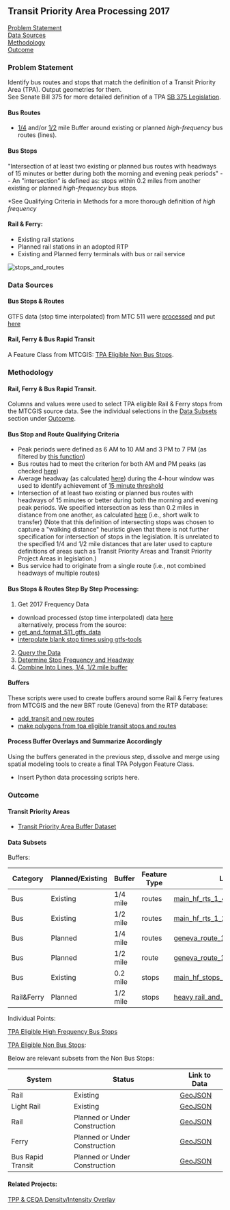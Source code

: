 ## Transit Priority Area Processing 2017

[Problem Statement](#problem-statement)   
[Data Sources](#data-sources)   
[Methodology](#methodology)   
[Outcome](#outcome)   

### Problem Statement  

Identify bus routes and stops that match the definition of a Transit Priority Area (TPA).  Output geometries for them.  
See Senate Bill 375 for more detailed definition of a TPA [SB 375 Legislation](http://leginfo.legislature.ca.gov/faces/billNavClient.xhtml?bill_id=200720080SB375).
 
#### Bus Routes
-  [1/4](http://www.leginfo.ca.gov/pub/11-12/bill/asm/ab_0901-0950/ab_904_bill_20120612_amended_sen_v94.html) and/or [1/2](http://leginfo.legislature.ca.gov/faces/billCompareClient.xhtml?bill_id=201320140SB743) mile Buffer around existing or planned *high-frequency* bus routes (lines).

#### Bus Stops
"Intersection of at least two existing or planned bus routes with headways of 15 minutes or better during both the morning and evening peak periods" -- An "intersection" is defined as: stops within 0.2 miles from another existing or planned *high-frequency* bus stops. 

*See Qualifying Criteria in Methods for a more thorough definition of *high frequency*

#### Rail & Ferry:   
-  Existing rail stations
-  Planned rail stations in an adopted RTP
-  Existing and Planned ferry terminals with bus or rail service   

![stops_and_routes](http://www.fehrandpeers.com/wp-content/uploads/2016/01/SB743-transit-asset_REV-01.png)  

### Data Sources   

#### Bus Stops & Routes
GTFS data (stop time interpolated) from MTC 511 were [processed](https://github.com/MetropolitanTransportationCommission/RegionalTransitDatabase/blob/8a2ce450af213707bbc6d61dbd035363b40f058c/python/preprocess_gtfs_folders.py) and put [here](https://mtcdrive.box.com/s/41tfjd14hazu1x3qe53lt19u7fbiqdjk)      

#### Rail, Ferry & Bus Rapid Transit

A Feature Class from MTCGIS: [TPA Eligible Non Bus Stops](http://mtc.maps.arcgis.com/home/item.html?id=f998f0940316431b99ab5e4ca826133f).

### Methodology   

#### Rail, Ferry & Bus Rapid Transit.  

Columns and values were used to select TPA eligible Rail & Ferry stops from the MTCGIS source data.  See the individual selections in the [Data Subsets](#data-subsets) section under [Outcome](#outcome).   

#### Bus Stop and Route Qualifying Criteria
-  Peak periods were defined as 6 AM to 10 AM and 3 PM to 7 PM (as filtered by [this function](https://github.com/MetropolitanTransportationCommission/RegionalTransitDatabase/blob/9c370d72e9fa0d788fedf33d1cbec5a844e96c19/R/r511.R#L352-L379)) 
-  Bus routes had to meet the criterion for both AM and PM peaks (as checked [here](https://github.com/MetropolitanTransportationCommission/RegionalTransitDatabase/blob/9c370d72e9fa0d788fedf33d1cbec5a844e96c19/R/priority_routes/identify_bus_tpas_and_output_geometries.R#L137-L143)) 
-  Average headway (as calculated [here](https://github.com/MetropolitanTransportationCommission/RegionalTransitDatabase/blob/9c370d72e9fa0d788fedf33d1cbec5a844e96c19/R/r511.R#L144-L159)) during the 4-hour window was used to identify achievement of [15 minute threshold](https://github.com/BayAreaMetro/RegionalTransitDatabase/blob/51aa706e3d422888cf7180c330399d3ab295c55f/R/priority_routes/identify_bus_tpas_and_output_geometries.R#L65-L66)  
-  Intersection of at least two existing or planned bus routes with headways of 15 minutes or better during both the morning and evening peak periods. We specified intersection as less than 0.2 miles in distance from one another, as calculated [here](https://github.com/MetropolitanTransportationCommission/RegionalTransitDatabase/blob/9c370d72e9fa0d788fedf33d1cbec5a844e96c19/R/priority_routes/identify_bus_tpas_and_output_geometries.R#L198-L200) (i.e., short walk to transfer) (Note that this definition of intersecting stops was chosen to capture a "walking distance" heuristic given that there is not further specification for intersection of stops in the legislation. It is unrelated to the specified 1/4 and 1/2 mile distances that are later used to capture definitions of areas such as Transit Priority Areas and Transit Priority Project Areas in legislation.)  
-  Bus service had to originate from a single route (i.e., not combined headways of multiple routes)  

#### Bus Stops & Routes Step By Step Processing:  
1. Get 2017 Frequency Data
-  download processed (stop time interpolated) data [here](https://mtcdrive.box.com/s/41tfjd14hazu1x3qe53lt19u7fbiqdjk)      
alternatively, process from the source:  
-  [get_and_format_511_gtfs_data](https://github.com/MetropolitanTransportationCommission/RegionalTransitDatabase/blob/master/python/get_and_format_511_for_sql.py)
-  [interpolate blank stop times using gtfs-tools](https://github.com/MetropolitanTransportationCommission/RegionalTransitDatabase/blob/8a2ce450af213707bbc6d61dbd035363b40f058c/python/preprocess_gtfs_folders.py)
2. [Query the Data](https://github.com/MetropolitanTransportationCommission/RegionalTransitDatabase/blob/0435639579044ba099a1f516bb1a896d6bc00ad0/R/priority_routes/identify_bus_tpas_and_output_geometries.R#L54)      
3. [Determine Stop Frequency and Headway](https://github.com/MetropolitanTransportationCommission/RegionalTransitDatabase/blob/0435639579044ba099a1f516bb1a896d6bc00ad0/R/priority_routes/identify_bus_tpas_and_output_geometries.R#L55-L81)  
4. [Combine Into Lines, 1/4, 1/2 mile buffer](https://github.com/MetropolitanTransportationCommission/RegionalTransitDatabase/blob/0435639579044ba099a1f516bb1a896d6bc00ad0/R/priority_routes/identify_bus_tpas_and_output_geometries.R#L156-L191)   

#### Buffers    

These scripts were used to create buffers around some Rail & Ferry features from MTCGIS and the new BRT route (Geneva) from the RTP database:

-  [add_transit and new routes](https://github.com/MetropolitanTransportationCommission/RegionalTransitDatabase/blob/a7cf88601fc73c0eca69aa6b24f2be1a9be3f04a/R/examples/add_transit_stops_new_routes_then_buffer.R)
-  [make polygons from tpa eligible transit stops and routes](https://github.com/MetropolitanTransportationCommission/RegionalTransitDatabase/blob/a7cf88601fc73c0eca69aa6b24f2be1a9be3f04a/python/make_tpa_polygons.py)

#### Process Buffer Overlays and Summarize Accordingly  
Using the buffers generated in the previous step, dissolve and merge using spatial modeling tools to create a final TPA Polygon Feature Class.  

- Insert Python data processing scripts here.

### Outcome   

#### Transit Priority Areas  

- [Transit Priority Area Buffer Dataset](http://mtc.maps.arcgis.com/home/item.html?id=67cd7a362d364e0190a9566279c61ae4)

#### Data Subsets  

Buffers:  

Category|Planned/Existing|Buffer|Feature Type|Link to Data
-----|------|--------|-----|----
Bus|Existing|1/4 mile|routes|[main_hf_rts_1_4_ml_buf](http://mtc.maps.arcgis.com/home/item.html?id=dc818c03e86243ec8cf85b8995caab4d)
Bus|Existing|1/2 mile|routes|[main_hf_rts_1_2_ml_buf](http://mtc.maps.arcgis.com/home/item.html?id=303f6c62df4842af8459d2cab86b80fe)
Bus|Planned|1/4 mile|routes|[geneva_route_1_4_mile](http://mtc.maps.arcgis.com/home/item.html?id=c076e3dd52b1422bbf2ea122bbd280f3)
Bus|Planned|1/2 mile|route|[geneva_route_1_2_mile](http://www.arcgis.com/home/item.html?id=1e65df8b816c4dd2b41c811dcbdd540c)
Bus|Existing|0.2 mile|stops|[main_hf_stops_with_hf_neighbors_buffer](http://mtc.maps.arcgis.com/home/tem.html?id=a239938913e24c618bea07b6f5f34d52)
Rail&Ferry|Planned|1/2 mile|stops|[heavy rail_and_ferry_1_2_mile_buffer](http://mtc.maps.arcgis.com/home/item.html?id=1bbb5e24e8b048f6b291784920eaf61c)

Individual Points: 

[TPA Eligible High Frequency Bus Stops](http://mtc.maps.arcgis.com/home/item.html?id=1937588fdce446559a5a6de9af3f1900)  

[TPA Eligible Non Bus Stops](http://mtc.maps.arcgis.com/home/item.html?id=f998f0940316431b99ab5e4ca826133f):   

Below are relevant subsets from the Non Bus Stops:  

System|Status|Link to Data
------|-------|----
Rail|Existing|[GeoJSON](https://services3.arcgis.com/i2dkYWmb4wHvYPda/arcgis/rest/services/TPA_Non_Bus_Eligible_Stops_2017/FeatureServer/0/query?where=system+%3D+%27Rail%27+AND+status%3D%27Existing%27&objectIds=&time=&geometry=&geometryType=esriGeometryEnvelope&inSR=&spatialRel=esriSpatialRelIntersects&resultType=none&distance=0.0&units=esriSRUnit_Meter&returnGeodetic=false&outFields=&returnGeometry=true&multipatchOption=xyFootprint&maxAllowableOffset=&geometryPrecision=&outSR=&returnIdsOnly=false&returnCountOnly=false&returnExtentOnly=false&returnDistinctValues=false&orderByFields=&groupByFieldsForStatistics=&outStatistics=&resultOffset=&resultRecordCount=&returnZ=false&returnM=false&quantizationParameters=&sqlFormat=none&f=pgeojson&token=)
Light Rail|Existing|[GeoJSON](https://services3.arcgis.com/i2dkYWmb4wHvYPda/arcgis/rest/services/TPA_Non_Bus_Eligible_Stops_2017/FeatureServer/0/query?where=system+%3D+%27Light+Rail%27+AND+status%3D%27Existing%27&objectIds=&time=&geometry=&geometryType=esriGeometryEnvelope&inSR=&spatialRel=esriSpatialRelIntersects&resultType=none&distance=0.0&units=esriSRUnit_Meter&returnGeodetic=false&outFields=&returnGeometry=true&multipatchOption=xyFootprint&maxAllowableOffset=&geometryPrecision=&outSR=&returnIdsOnly=false&returnCountOnly=false&returnExtentOnly=false&returnDistinctValues=false&orderByFields=&groupByFieldsForStatistics=&outStatistics=&resultOffset=&resultRecordCount=&returnZ=false&returnM=false&quantizationParameters=&sqlFormat=none&f=pgeojson&token=)
Rail|Planned or Under Construction|[GeoJSON](https://services3.arcgis.com/i2dkYWmb4wHvYPda/arcgis/rest/services/TPA_Non_Bus_Eligible_Stops_2017/FeatureServer/0/query?where=system+%3D+%27Rail%27+AND+%28status%3D%27Planned%27+OR+status%3D%27Under+Construction%27%29&objectIds=&time=&geometry=&geometryType=esriGeometryEnvelope&inSR=&spatialRel=esriSpatialRelIntersects&resultType=none&distance=0.0&units=esriSRUnit_Meter&returnGeodetic=false&outFields=&returnGeometry=true&multipatchOption=xyFootprint&maxAllowableOffset=&geometryPrecision=&outSR=&returnIdsOnly=false&returnCountOnly=false&returnExtentOnly=false&returnDistinctValues=false&orderByFields=&groupByFieldsForStatistics=&outStatistics=&resultOffset=&resultRecordCount=&returnZ=false&returnM=false&quantizationParameters=&sqlFormat=none&f=pgeojson&token=)
Ferry|Planned or Under Construction|[GeoJSON](https://services3.arcgis.com/i2dkYWmb4wHvYPda/arcgis/rest/services/TPA_Non_Bus_Eligible_Stops_2017/FeatureServer/0/query?where=system+%3D+%27Ferry%27+AND+%28status%3D%27Planned%27+OR+status%3D%27Under+Construction%27%29&objectIds=&time=&geometry=&geometryType=esriGeometryEnvelope&inSR=&spatialRel=esriSpatialRelIntersects&resultType=none&distance=0.0&units=esriSRUnit_Meter&returnGeodetic=false&outFields=&returnGeometry=true&multipatchOption=xyFootprint&maxAllowableOffset=&geometryPrecision=&outSR=&returnIdsOnly=false&returnCountOnly=false&returnExtentOnly=false&returnDistinctValues=false&orderByFields=&groupByFieldsForStatistics=&outStatistics=&resultOffset=&resultRecordCount=&returnZ=false&returnM=false&quantizationParameters=&sqlFormat=none&f=pgeojson&token=)
Bus Rapid Transit|Planned or Under Construction|[GeoJSON](https://services3.arcgis.com/i2dkYWmb4wHvYPda/arcgis/rest/services/TPA_Non_Bus_Eligible_Stops_2017/FeatureServer/0/query?where=system+%3D+%27Bus+Rapid+Transit%27+AND+%28status%3D%27Planned%27+OR+status%3D%27Under+Construction%27%29&objectIds=&time=&geometry=&geometryType=esriGeometryEnvelope&inSR=&spatialRel=esriSpatialRelIntersects&resultType=none&distance=0.0&units=esriSRUnit_Meter&returnGeodetic=false&outFields=&returnGeometry=true&multipatchOption=xyFootprint&maxAllowableOffset=&geometryPrecision=&outSR=&returnIdsOnly=false&returnCountOnly=false&returnExtentOnly=false&returnDistinctValues=false&orderByFields=&groupByFieldsForStatistics=&outStatistics=&resultOffset=&resultRecordCount=&returnZ=false&returnM=false&quantizationParameters=&sqlFormat=none&f=pgeojson&token=)


#### Related Projects:

[TPP & CEQA Density/Intensity Overlay](https://github.com/MetropolitanTransportationCommission/tpp_ceqa_map_for_pba_17)     
